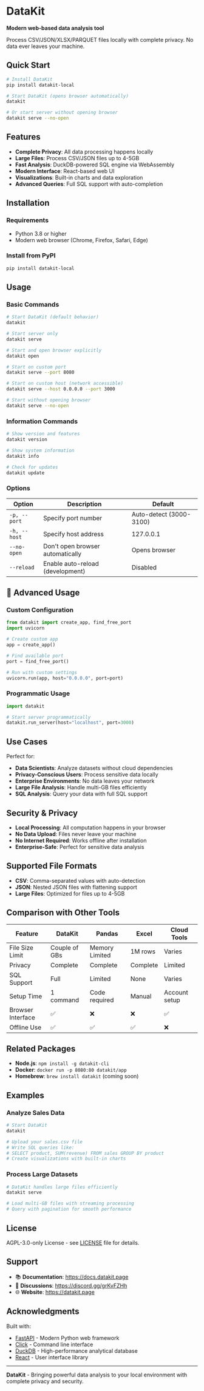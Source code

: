 # DataKit

**Modern web-based data analysis tool**

Process CSV/JSON/XLSX/PARQUET files locally with complete privacy. No data ever leaves your machine.

##  Quick Start

```bash
# Install DataKit
pip install datakit-local

# Start DataKit (opens browser automatically)
datakit

# Or start server without opening browser
datakit serve --no-open
```

## Features

-  **Complete Privacy**: All data processing happens locally
-  **Large Files**: Process CSV/JSON files up to 4-5GB
-  **Fast Analysis**: DuckDB-powered SQL engine via WebAssembly
-  **Modern Interface**: React-based web UI
-  **Visualizations**: Built-in charts and data exploration
-  **Advanced Queries**: Full SQL support with auto-completion

## Installation

### Requirements
- Python 3.8 or higher
- Modern web browser (Chrome, Firefox, Safari, Edge)

### Install from PyPI
```bash
pip install datakit-local
```

## Usage

### Basic Commands

```bash
# Start DataKit (default behavior)
datakit

# Start server only
datakit serve

# Start and open browser explicitly  
datakit open

# Start on custom port
datakit serve --port 8080

# Start on custom host (network accessible)
datakit serve --host 0.0.0.0 --port 3000

# Start without opening browser
datakit serve --no-open
```

### Information Commands

```bash
# Show version and features
datakit version

# Show system information
datakit info

# Check for updates
datakit update
```

### Options

| Option | Description | Default |
|--------|-------------|---------|
| `-p, --port` | Specify port number | Auto-detect (3000-3100) |
| `-h, --host` | Specify host address | 127.0.0.1 |
| `--no-open` | Don't open browser automatically | Opens browser |
| `--reload` | Enable auto-reload (development) | Disabled |

## 🔧 Advanced Usage

### Custom Configuration

```python
from datakit import create_app, find_free_port
import uvicorn

# Create custom app
app = create_app()

# Find available port
port = find_free_port()

# Run with custom settings
uvicorn.run(app, host="0.0.0.0", port=port)
```

### Programmatic Usage

```python
import datakit

# Start server programmatically
datakit.run_server(host="localhost", port=3000)
```

## Use Cases

Perfect for:
- **Data Scientists**: Analyze datasets without cloud dependencies
- **Privacy-Conscious Users**: Process sensitive data locally
- **Enterprise Environments**: No data leaves your network
- **Large File Analysis**: Handle multi-GB files efficiently
- **SQL Analysis**: Query your data with full SQL support

## Security & Privacy

- **Local Processing**: All computation happens in your browser
- **No Data Upload**: Files never leave your machine
- **No Internet Required**: Works offline after installation
- **Enterprise-Safe**: Perfect for sensitive data analysis

## Supported File Formats

- **CSV**: Comma-separated values with auto-detection
- **JSON**: Nested JSON files with flattening support
- **Large Files**: Optimized for files up to 4-5GB

## Comparison with Other Tools

| Feature | DataKit | Pandas | Excel | Cloud Tools |
|---------|---------|--------|-------|-------------|
| File Size Limit | Couple of GBs | Memory Limited | 1M rows | Varies |
| Privacy | Complete | Complete | Complete | Limited |
| SQL Support | Full | Limited | None | Varies |
| Setup Time | 1 command | Code required | Manual | Account setup |
| Browser Interface | ✅ | ❌ | ❌ | ✅ |
| Offline Use | ✅ | ✅ | ✅ | ❌ |

## Related Packages

- **Node.js**: `npm install -g datakit-cli`
- **Docker**: `docker run -p 8080:80 datakit/app`
- **Homebrew**: `brew install datakit` (coming soon)

## Examples

### Analyze Sales Data
```bash
# Start DataKit
datakit

# Upload your sales.csv file
# Write SQL queries like:
# SELECT product, SUM(revenue) FROM sales GROUP BY product
# Create visualizations with built-in charts
```

### Process Large Datasets
```bash
# DataKit handles large files efficiently
datakit serve

# Load multi-GB files with streaming processing
# Query with pagination for smooth performance
```

## License

AGPL-3.0-only License - see [LICENSE](LICENSE) file for details.

## Support

- 📚 **Documentation**: https://docs.datakit.page
- 💬 **Discussions**: https://discord.gg/grKvFZHh
- 🌐 **Website**: https://datakit.page

## Acknowledgments

Built with:
- [FastAPI](https://fastapi.tiangolo.com/) - Modern Python web framework
- [Click](https://click.palletsprojects.com/) - Command line interface
- [DuckDB](https://duckdb.org/) - High-performance analytical database
- [React](https://reactjs.org/) - User interface library

---

**DataKit** - Bringing powerful data analysis to your local environment with complete privacy and security.